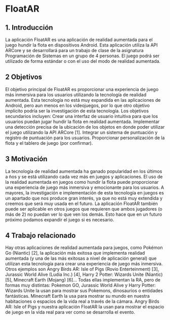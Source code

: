 # FloatAR

## 1. Introducción

La aplicación FloatAR es una aplicación de realidad aumentada para el juego
hundir la flota en dispositivos Android. Esta aplicación utiliza la API ARCore y se
desarrollará para un trabajo de clase de la asignatura Programación de Sistemas en
un grupo de 4 personas. El juego podrá ser utilizado de forma estándar o con el uso
del modo de realidad aumentada.

## 2 Objetivos

El objetivo principal de FloatAR es proporcionar una experiencia de juego más
inmersiva para los usuarios utilizando la tecnología de realidad aumentada. Esta
tecnología no está muy expandida en las aplicaciones de Android, pero aun menos
en los videojuegos, por lo que otro objetivo implícito podría ser la investigación de
esta tecnología. Los objetivos secundarios incluyen:
Crear una interfaz de usuario intuitiva para que los usuarios puedan jugar
hundir la flota en realidad aumentada.
Implementar una detección precisa de la ubicación de los objetos en donde
poder utilizar el juego utilizando la API ARCore [1].
Integrar un sistema de puntuación y registro de puntuación para los usuarios.
Proporcionar personalización de la flota y el tablero de juego (por confirmar).

## 3 Motivación

La tecnología de realidad aumentada ha ganado popularidad en los últimos a ̃nos
y se está utilizando cada vez más en juegos y aplicaciones. El uso de la realidad
aumentada en juegos como hundir la flota puede proporcionar una experiencia de
juego más inmersiva y emocionante para los usuarios. A mayores, la investigación e
implementación de esta tecnología en juegos es un apartado que nos produce gran
interés, ya que no está muy extendida y creemos que será muy usada en el futuro.
La aplicación FloatAR también puede ser aplicable en otros juegos que requieren
que ambos jugadores (o más de 2) no puedan ver lo que ven los demás. Esto hace
que en un futuro próximo podamos expandir el juego si es necesario.

## 4 Trabajo relacionado

Hay otras aplicaciones de realidad aumentada para juegos, como Pokémon Go
(Niantic) [2], la aplicación más exitosa que implementa realidad aumentada (y una
de las más exitosas a nivel de aplicación general) que utilizan esta tecnología para
crear una experiencia de juego más inmersiva. Otros ejemplos son Angry Birds AR:
Isle of Pigs (Rovio Enterteinment) [3], Jurassic World Alive (Ludia Inc.) [4], Harry
2
Potter: Wizards Unite (Niantic) [5], Minecraft Earth (Mojang) [6]... Todas ellas
implementan la RA, pero de formas muy distintas:
Pokemon GO, Jurassic World Alive y Harry Potter: Wizards Unite la usan
para mostrar sus Pokemons, dinosaurios o entidades fantásticas.
Minecraft Earth la usa para mostrar su mundo en nuestra habitaciones o
espacios de la vida real a través de la cámara.
Angry Birds AR: Isle of Pigs y nuestra aplicación FloatAR la usan para mostrar
el espacio de juego en la vida real para ver como se desarrolla el evento.
